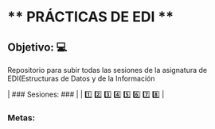 # __** PRÁCTICAS DE EDI **__ #
## Objetivo: :computer: ##
Repositorio para subir todas las sesiones de la asignatura de EDI(Estructuras de Datos y de la Información

| \### Sesiones: \### |
| :one: 2️⃣  3️⃣  4️⃣  5️⃣  6️⃣  7️⃣ 8️⃣ |
### Metas: ###


